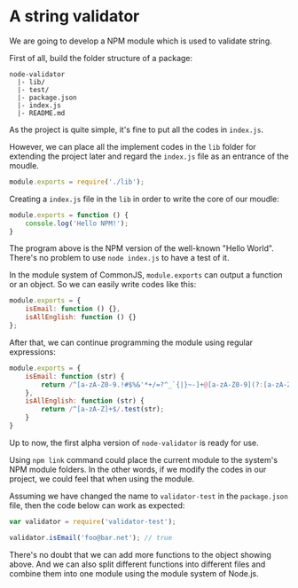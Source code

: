 # A string validator

We are going to develop a NPM module which is used to validate string.

First of all, build the folder structure of a package:

```
node-validator
  |- lib/
  |- test/
  |- package.json
  |- index.js
  |- README.md
```

As the project is quite simple, it's fine to put all the codes in `index.js`.

However, we can place all the implement codes in the `lib` folder for extending the project later and regard the `index.js` file as an entrance of the moudle.

```js
module.exports = require('./lib');
```

Creating a `index.js` file in the `lib` in order to write the core of our moudle:

```js
module.exports = function () {
    console.log('Hello NPM!');
}
```

The program above is the NPM version of the well-known "Hello World". There's no problem to use `node index.js` to have a test of it.

In the module system of CommonJS, `module.exports` can output a function or an object. So we can easily write codes like this:

```js
module.exports = {
    isEmail: function () {},
    isAllEnglish: function () {}
};
```

After that, we can continue programming the module using regular expressions:

```js
module.exports = {
    isEmail: function (str) {
        return /^[a-zA-Z0-9.!#$%&'*+/=?^_`{|}~-]+@[a-zA-Z0-9](?:[a-zA-Z0-9-]{0,61}[a-zA-Z0-9])?(?:\.[a-zA-Z0-9](?:[a-zA-Z0-9-]{0,61}[a-zA-Z0-9])?)*$/.test(str);
    },
    isAllEnglish: function (str) {
        return /^[a-zA-Z]+$/.test(str);
    }
}
```

Up to now, the first alpha version of `node-validator` is ready for use.

Using `npm link` command could place the current module to the system's NPM module folders. In the other words, if we modify the codes in our project, we could feel that when using the module.

Assuming we have changed the name to `validator-test` in the `package.json` file, then the code below can work as expected:

```js
var validator = require('validator-test');

validator.isEmail('foo@bar.net'); // true
```

There's no doubt that we can add more functions to the object showing above. And we can also split different functions into different files and combine them into one module using the module system of Node.js.

